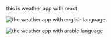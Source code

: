 this is weather app with react 

![the weather app with english language](./public/weather_with_english.png)


![the weather app with arabic language](./public/weather_with_arabic.png)